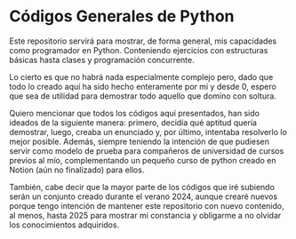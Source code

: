 # Códigos Generales de Python

Este repositorio servirá para mostrar, de forma general, mis capacidades como programador en Python. Conteniendo ejercicios con estructuras básicas hasta clases y programación concurrente.

Lo cierto es que no habrá nada especialmente complejo pero, dado que todo lo creado aquí ha sido hecho enteramente por mí y desde 0, espero que sea de utilidad para demostrar todo aquello que domino con soltura.

Quiero mencionar que todos los códigos aquí presentados, han sido ideados de la siguiente manera: primero, decidía qué aptitud quería demostrar, luego, creaba un enunciado y, por último, intentaba resolverlo lo mejor posible.
Además, siempre teniendo la intención de que pudiesen servir como modelo de prueba para compañeros de universidad de cursos previos al mío, complementando un pequeño curso de python creado en Notion (aún no finalizado) para ellos.

También, cabe decir que la mayor parte de los códigos que iré subiendo serán un conjunto creado durante el verano 2024, aunque crearé nuevos porque tengo intención de mantener este repositorio con nuevo contenido, al menos, hasta 2025 para mostrar mi constancia y obligarme a no olvidar los conocimientos adquiridos.
